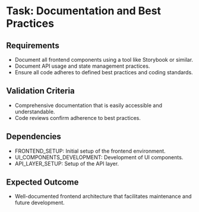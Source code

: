 # Task: Documentation and Best Practices

## Requirements
- Document all frontend components using a tool like Storybook or similar.
- Document API usage and state management practices.
- Ensure all code adheres to defined best practices and coding standards.

## Validation Criteria
- Comprehensive documentation that is easily accessible and understandable.
- Code reviews confirm adherence to best practices.

## Dependencies
- FRONTEND_SETUP: Initial setup of the frontend environment.
- UI_COMPONENTS_DEVELOPMENT: Development of UI components.
- API_LAYER_SETUP: Setup of the API layer.

## Expected Outcome
- Well-documented frontend architecture that facilitates maintenance and future development.
